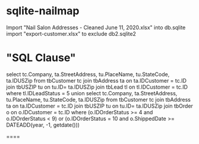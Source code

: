 # sqlite-nailmap
Import "Nail Salon Addresses - Cleaned June 11, 2020.xlsx" into db.sqlite
import "export-customer.xlsx" to exclude db2.sqlite2

"SQL Clause"
====


select tc.Company, ta.StreetAddress, tu.PlaceName, tu.StateCode, ta.IDUSZip
from tbCustomer tc
join tbAddress ta on ta.IDCustomer = tc.ID
join tbUSZIP tu on tu.ID= ta.IDUSZip
join tbLead tl on tl.IDCustomer = tc.ID
where tl.IDLeadStatus = 5
union
select tc.Company, ta.StreetAddress, tu.PlaceName, tu.StateCode, ta.IDUSZip
from tbCustomer tc
join tbAddress ta on ta.IDCustomer = tc.ID
join tbUSZIP tu on tu.ID= ta.IDUSZip
join tbOrder o on o.IDCustomer = tc.ID
where (o.IDOrderStatus >= 4 and o.IDOrderStatus < 9)
		or (o.IDOrderStatus = 10 and o.ShippedDate >= DATEADD(year, -1, getdate()))

====
